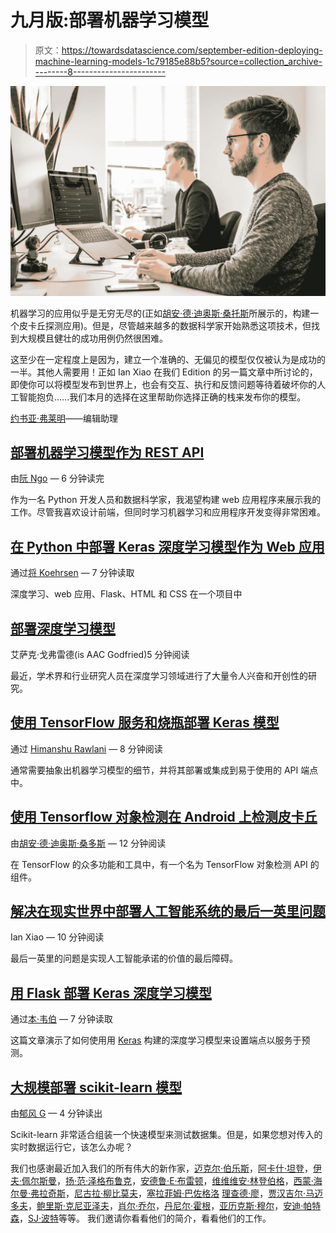 # 九月版:部署机器学习模型

> 原文：<https://towardsdatascience.com/september-edition-deploying-machine-learning-models-1c79185e88b5?source=collection_archive---------8----------------------->

![](img/611e338621c59a055ce452b9aa88173b.png)

机器学习的应用似乎是无穷无尽的(正如[胡安·德·迪奥斯·桑托斯](https://medium.com/u/9b9998a144da?source=post_page-----1c79185e88b5--------------------------------)所展示的，构建一个皮卡丘探测应用)。但是，尽管越来越多的数据科学家开始熟悉这项技术，但找到大规模且健壮的成功用例仍然很困难。

这至少在一定程度上是因为，建立一个准确的、无偏见的模型仅仅被认为是成功的一半。其他人需要用！正如 Ian Xiao 在我们 Edition 的另一篇文章中所讨论的，即使你可以将模型发布到世界上，也会有交互、执行和反馈问题等待着破坏你的人工智能抱负……我们本月的选择在这里帮助你选择正确的栈来发布你的模型。

[约书亚·弗莱明](https://medium.com/u/2d692fea7205?source=post_page-----1c79185e88b5--------------------------------)——编辑助理

## [部署机器学习模型作为 REST API](/deploying-a-machine-learning-model-as-a-rest-api-4a03b865c166)

由[阮 Ngo](https://medium.com/u/f4795e0805e9?source=post_page-----1c79185e88b5--------------------------------) — 6 分钟读完

作为一名 Python 开发人员和数据科学家，我渴望构建 web 应用程序来展示我的工作。尽管我喜欢设计前端，但同时学习机器学习和应用程序开发变得非常困难。

## [在 Python 中部署 Keras 深度学习模型作为 Web 应用](/deploying-a-keras-deep-learning-model-as-a-web-application-in-p-fc0f2354a7ff)

通过[将 Koehrsen](https://medium.com/u/e2f299e30cb9?source=post_page-----1c79185e88b5--------------------------------) — 7 分钟读取

深度学习、web 应用、Flask、HTML 和 CSS 在一个项目中

## [部署深度学习模型](/deploying-deep-learning-models-part-1-an-overview-77b4d01dd6f7)

艾萨克·戈弗雷德(is AAC Godfried)5 分钟阅读

最近，学术界和行业研究人员在深度学习领域进行了大量令人兴奋和开创性的研究。

## [使用 TensorFlow 服务和烧瓶部署 Keras 模型](/deploying-keras-models-using-tensorflow-serving-and-flask-508ba00f1037)

通过 [Himanshu Rawlani](https://medium.com/u/52b8b739a77b?source=post_page-----1c79185e88b5--------------------------------) — 8 分钟阅读

通常需要抽象出机器学习模型的细节，并将其部署或集成到易于使用的 API 端点中。

## [使用 Tensorflow 对象检测在 Android 上检测皮卡丘](/detecting-pikachu-on-android-using-tensorflow-object-detection-15464c7a60cd)

由[胡安·德·迪奥斯·桑多斯](https://medium.com/u/9b9998a144da?source=post_page-----1c79185e88b5--------------------------------) — 12 分钟阅读

在 TensorFlow 的众多功能和工具中，有一个名为 TensorFlow 对象检测 API 的组件。

## [解决在现实世界中部署人工智能系统的最后一英里问题](/fixing-the-last-mile-problems-of-deploying-ai-systems-in-the-real-world-4f1aab0ea10)

Ian Xiao — 10 分钟阅读

最后一英里的问题是实现人工智能承诺的价值的最后障碍。

## [用 Flask 部署 Keras 深度学习模型](/deploying-keras-deep-learning-models-with-flask-5da4181436a2)

通过[本·韦伯](https://medium.com/u/a80e1f69e782?source=post_page-----1c79185e88b5--------------------------------) — 7 分钟读取

这篇文章演示了如何使用用 [Keras](https://keras.io/?source=post_page---------------------------) 构建的深度学习模型来设置端点以服务于预测。

## [大规模部署 scikit-learn 模型](/deploying-scikit-learn-models-at-scale-f632f86477b8)

由[郁风 G](https://medium.com/u/2a2ae028a675?source=post_page-----1c79185e88b5--------------------------------) — 4 分钟读出

Scikit-learn 非常适合组装一个快速模型来测试数据集。但是，如果您想对传入的实时数据运行它，该怎么办呢？

我们也感谢最近加入我们的所有伟大的新作家，[迈克尔·伯乐斯](https://medium.com/u/bf2f688c28d?source=post_page-----1c79185e88b5--------------------------------)，[阿卡什·坦登](https://medium.com/u/e9851a25bbb4?source=post_page-----1c79185e88b5--------------------------------)，[伊夫·佩尔斯曼](https://medium.com/u/7325492da145?source=post_page-----1c79185e88b5--------------------------------)，[扬·范·泽格布鲁克](https://medium.com/u/2ef1914cdf94?source=post_page-----1c79185e88b5--------------------------------)，[安德鲁·E·布雷顿](https://medium.com/u/ba51bcbc2cc6?source=post_page-----1c79185e88b5--------------------------------)，[维维维安·林登伯格](https://medium.com/u/1d11456e972d?source=post_page-----1c79185e88b5--------------------------------)，[西蒙·海尔曼·弗拉奇斯](https://medium.com/u/87154b3f1544?source=post_page-----1c79185e88b5--------------------------------)，[尼古拉·柳比莫夫](https://medium.com/u/c5a627b78fed?source=post_page-----1c79185e88b5--------------------------------)，[塞拉菲姆·巴佐格洛](https://medium.com/u/ccf342949c4?source=post_page-----1c79185e88b5--------------------------------) [理查德·廖](https://medium.com/u/842dc7bf293f?source=post_page-----1c79185e88b5--------------------------------)，[贾汉吉尔·马迈多夫](https://medium.com/u/ffdfa7eb23d?source=post_page-----1c79185e88b5--------------------------------)，[鲍里斯·克尼亚泽夫](https://medium.com/u/3bd901bbd24?source=post_page-----1c79185e88b5--------------------------------)，[肖尔·乔尔](https://medium.com/u/49a0448d486f?source=post_page-----1c79185e88b5--------------------------------)，[丹尼尔·霍根](https://medium.com/u/ecbbd25b9fd2?source=post_page-----1c79185e88b5--------------------------------)，[亚历克斯·穆尔](https://medium.com/u/d932be500623?source=post_page-----1c79185e88b5--------------------------------)，[安迪·帕特森](https://medium.com/u/421da56b0337?source=post_page-----1c79185e88b5--------------------------------)，[SJ·波特](https://medium.com/u/e225f3656e6c?source=post_page-----1c79185e88b5--------------------------------)等等。 我们邀请你看看他们的简介，看看他们的工作。